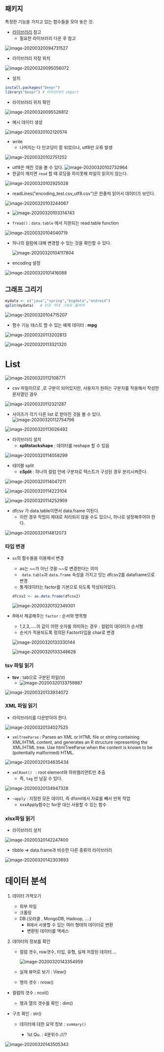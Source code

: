 ## 패키지

특정한 기능을 가지고 있는 함수들을 모아 놓은 것.



* [라이브러리](https://cran.r-project.org/) 참고
  * 필요한 라이브러리 다운 후 참고

![image-20200320094731527](images/image-20200320094731527.png)

* 라이브러리 저장 위치

![image-20200320095056072](images/image-20200320095056072.png)

* 설치

```r
install.packages("beepr")
library("beepr") # 라이브러리 import
```

* 라이브러리 위치 확인

![image-20200320095526812](images/image-20200320095526812.png)

* 예시 데이터 생성

![image-20200320102120574](images/image-20200320102120574.png)

* write
  * 나머지는 다 인코딩이 잘 되었으나, utf8만 오류 발생

![image-20200320102751252](images/image-20200320102751252.png)

* utf8은 깨진 것을 볼 수 있다.
![image-20200320102732964](images/image-20200320102732964.png)
* 한글이 깨지면 `read` 할 때 로딩을 하지못해 파일이 읽히지 않는다.

![image-20200320102925028](images/image-20200320102925028.png)

* readLines("encoding_test.csv_utf8.csv")은 한줄씩 읽어서 데이터가 보인다.

![image-20200320103244067](images/image-20200320103244067.png)

* ![image-20200320103314743](images/image-20200320103314743.png)

* `fread()`  : `data.table` 에서 지원되는 read.table function

![image-20200320104040719](images/image-20200320104040719.png)

* 하나의 컬럼에 대해 변경할 수 있는 것을 확인할 수 있다.

  ![image-20200320104117804](images/image-20200320104117804.png)

* encoding  설정

![image-20200320101416088](images/image-20200320101416088.png)



## 그래프 그리기

```r
mydata <- c("java","spring","bigdata","android")
qplot(mydata)   # 빈도 막대 그래프 출력력
```

![image-20200320104715207](images/image-20200320104715207.png)

* 함수 기능 테스트 할 수 있는 예제 데이터 : **mpg**

![image-20200320113202813](images/image-20200320113202813.png)

![image-20200320113321320](images/image-20200320113321320.png)



# List 

![image-20200320112108771](images/image-20200320112108771.png)

* csv 파일이므로 ,로 구분이 되어있지만, 사용자가 원하는 구분자를 적용해서 작성한 문자열인 경우 

![image-20200320112321287](images/image-20200320112321287.png)

* 사이즈가 각기 다른 list 로 받아진 것을 볼 수 있다.![image-20200320112754796](images/image-20200320112754796.png)

![image-20200320113026492](images/image-20200320113026492.png)

* 라이브러리 설치
  * **splitstackshape** : 데이터를 reshape 할 수 있음

![image-20200320114058299](images/image-20200320114058299.png)

* 테이블 split
  * **cSplit** : 하나의 컬럼 안에 구분자로 텍스트가 구성된 경우 분리시켜준다. 

![image-20200320114047211](images/image-20200320114047211.png)

![image-20200320114223104](images/image-20200320114223104.png)

![image-20200320114252959](images/image-20200320114252959.png)

* dfcsv 가 data.table이면서 data.frame 이된다.
  * 이런 경우 작업이 제대로 처리되지 않을 수도 있으니, 하나로 설정해주어야 한다.

![image-20200320114812073](images/image-20200320114812073.png)

### 타입 변경

* `as`의 함수들을 이용해서 변경

  * as는 ~~가 아닌 것을 ~~로 변경한다는 의미
  * ` data.table`과  `data.frame` 속성을 가지고 잇는 dfcsv2를 dataframe으로 변경
  * 통계데이터는 factor를 기본으로 되도록 작성되어있다. 

  ```r
  dfcsv2 <- as.data.frame(dfcsv2)
  ```

  ![image-20200320132349301](images/image-20200320132349301.png)

* R에서 제공해주는 `factor` :  순서와 명목형

  * 1,2,3,.....의 값이 어떤 숫자를 의미하는 경우 : 컬럼의 데이터가 순서형
  * 순서가 적용되도록 정의된 Factor타입을 char로 변경

  ![image-20200320133330144](images/image-20200320133330144.png)

  ![image-20200320133348628](images/image-20200320133348628.png)

### tsv 파일 읽기

* **tsv** : tab으로 구분된 파일(\t)
  * <img src="images/image-20200320133759887.png" alt="image-20200320133759887"  />

![image-20200320133934072](images/image-20200320133934072.png)

### XML 파일 읽기

* 라이브러리를 다운받아야 한다.

![image-20200320134027525](images/image-20200320134027525.png)

* `xmlTreeParse`  : Parses an XML or HTML file or string containing XML/HTML content, and generates an R structure representing the XML/HTML tree. Use htmlTreeParse when the content is known to be (potentially malformed) HTML. 

![image-20200320134635434](images/image-20200320134635434.png)

* `xmlRoot() `  : root element와 하위엘리먼트만 추출
  * 즉, `tag` 만 남길 수 있다. 

![image-20200320134947328](images/image-20200320134947328.png)

* `~apply` : 지정한 모든 데이터, 즉 dfxml에서 자료를 빼서 반복 작업
  * xxxApply함수는 for문 대신 사용할 수 있는 함수

### xlsx파일 읽기 

* 라이브러리 설치

![image-20200320142247400](images/image-20200320142247400.png)

* tibble => data.frame과 비슷한 다른 종류의 라이브러리

![image-20200320142303693](images/image-20200320142303693.png)



# 데이터 분석

1. 데이터 가젹오기

   * 외부 파일
   * 크롤링
   * DB (오라클 , MongoDB, Hadoop, ....)
     * R에서 사용할 수 있는 여러 형태의 데이터로 변환
     * 변환된 데이터를 액세스

2. 데이터의 정보를 확인

   * 컬럼 갯수, row갯수, 타입, 유형, 실제 저장된 데이터....

     ![image-20200320143354959](images/image-20200320143354959.png)

     

   * 실제 뷰어로 보기 : View()

   * 행의 갯수 : nrow()
* 컬럼의 갯수 : ncol()
   * 행과 열의 갯수를 확인 : dim()
* 구조 확인 : str()
   
  
   
   * 데이터에 대한 요약 정보 : `summary()`
   
     * 1st Qu. : 4분위수.///?

![image-20200320143505343](images/image-20200320143505343.png)





